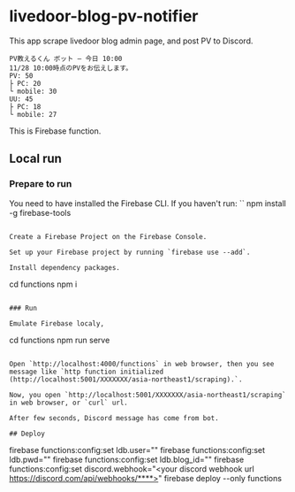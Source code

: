 # livedoor-blog-pv-notifier

This app scrape livedoor blog admin page, and post PV to Discord.

```
PV教えるくん ボット — 今日 10:00
11/28 10:00時点のPVをお伝えします。
PV: 50
├ PC: 20
└ mobile: 30
UU: 45
├ PC: 18
└ mobile: 27
```

This is Firebase function.

## Local run

### Prepare to run

You need to have installed the Firebase CLI. If you haven't run:
``
npm install -g firebase-tools
```

Create a Firebase Project on the Firebase Console.

Set up your Firebase project by running `firebase use --add`.

Install dependency packages.
```
cd functions
npm i
```

### Run

Emulate Firebase localy,
```
cd functions
npm run serve
```

Open `http://localhost:4000/functions` in web browser, then you see message like `http function initialized (http://localhost:5001/XXXXXXX/asia-northeast1/scraping).`.

Now, you open `http://localhost:5001/XXXXXXX/asia-northeast1/scraping` in web browser, or `curl` url.

After few seconds, Discord message has come from bot.

## Deploy

```
firebase functions:config:set ldb.user="<your livedoor id>"
firebase functions:config:set ldb.pwd="<your livedoor password>"
firebase functions:config:set ldb.blog_id="<blog owner livedoor id>"
firebase functions:config:set discord.webhook="<your discord webhook url https://discord.com/api/webhooks/****>"
firebase deploy --only functions
```

